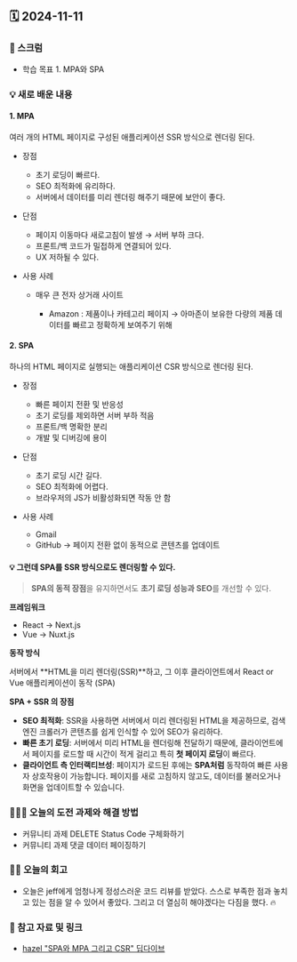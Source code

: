 ## 🗓️ 2024-11-11

### 🐌 스크럼

- 학습 목표 1. MPA와 SPA

### 💡 새로 배운 내용

#### 1. MPA

여러 개의 HTML 페이지로 구성된 애플리케이션
SSR 방식으로 렌더링 된다.

- 장점

  - 초기 로딩이 빠르다.
  - SEO 최적화에 유리하다.
  - 서버에서 데이터를 미리 렌더링 해주기 때문에 보안이 좋다.

- 단점

  - 페이지 이동마다 새로고침이 발생 → 서버 부하 크다.
  - 프론트/백 코드가 밀접하게 연결되어 있다.
  - UX 저하될 수 있다.

- 사용 사례

  - 매우 큰 전자 상거래 사이트

    - Amazon : 제품이나 카테고리 페이지 → 아마존이 보유한 다량의 제품 데이터를 빠르고 정확하게 보여주기 위해

#### 2. SPA

하나의 HTML 페이지로 실행되는 애플리케이션
CSR 방식으로 렌더링 된다.

- 장점

  - 빠른 페이지 전환 및 반응성
  - 초기 로딩를 제외하면 서버 부하 적음
  - 프론트/백 명확한 분리
  - 개발 및 디버깅에 용이

- 단점

  - 초기 로딩 시간 길다.
  - SEO 최적화에 어렵다.
  - 브라우저의 JS가 비활성화되면 작동 안 함

- 사용 사례

  - Gmail
  - GitHub
    → 페이지 전환 없이 동적으로 콘텐츠를 업데이트

#### 💡 그런데 SPA를 SSR 방식으로도 렌더링할 수 있다.

> **SPA의 동적 장점**을 유지하면서도 **초기 로딩 성능과 SEO**를 개선할 수 있다.

**프레임워크**

- React → Next.js
- Vue → Nuxt.js

**동작 방식**

서버에서 **HTML을 미리 렌더링(SSR)**하고, 그 이후 클라이언트에서 React or Vue 애플리케이션이 동작 (SPA)

**SPA + SSR 의 장점**

- **SEO 최적화**: SSR을 사용하면 서버에서 미리 렌더링된 HTML을 제공하므로, 검색 엔진 크롤러가 콘텐츠를 쉽게 인식할 수 있어 SEO가 유리하다.
- **빠른 초기 로딩**: 서버에서 미리 HTML을 렌더링해 전달하기 때문에, 클라이언트에서 페이지를 로드할 때 시간이 적게 걸리고 특히 **첫 페이지 로딩**이 빠르다.
- **클라이언트 측 인터랙티브성**: 페이지가 로드된 후에는 **SPA처럼** 동작하여 빠른 사용자 상호작용이 가능합니다. 페이지를 새로 고침하지 않고도, 데이터를 불러오거나 화면을 업데이트할 수 있습니다.

### 👩🏻‍💻 오늘의 도전 과제와 해결 방법

- 커뮤니티 과제 DELETE Status Code 구체화하기
- 커뮤니티 과제 댓글 데이터 페이징하기

### 👏🏻 오늘의 회고

- 오늘은 jeff에게 엄청나게 정성스러운 코드 리뷰를 받았다. 스스로 부족한 점과 놓치고 있는 점을 알 수 있어서 좋았다. 그리고 더 열심히 해야겠다는 다짐을 했다. 🔥

### 🔗 참고 자료 및 링크

- [hazel "SPA와 MPA 그리고 CSR" 딥다이브](https://www.notion.so/adapterz/SPA-MPA-CSR-df0b432334034f53b24815dd99646bb8)
